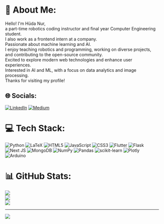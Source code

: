 # 💫 About Me:
Hello! I'm Hüda Nur, <br>a part-time robotics coding instructor and final year Computer Engineering student. <br>I also work as a frontend intern at a company. <br>Passionate about machine learning and AI. <br>I enjoy teaching robotics and programming, working on diverse projects, and contributing to the open-source community.<br>Excited to explore modern web technologies and enhance user experiences. <br>Interested in AI and ML, with a focus on data analytics and image processing. <br>Thanks for visiting my profile!


## 🌐 Socials:
[![LinkedIn](https://img.shields.io/badge/LinkedIn-%230077B5.svg?logo=linkedin&logoColor=white)](https://linkedin.com/in/https://www.linkedin.com/in/hudaeminoglu/) [![Medium](https://img.shields.io/badge/Medium-12100E?logo=medium&logoColor=white)](https://medium.com/@https://medium.com/@hudae) 

# 💻 Tech Stack:
![Python](https://img.shields.io/badge/python-3670A0?style=for-the-badge&logo=python&logoColor=ffdd54) ![LaTeX](https://img.shields.io/badge/latex-%23008080.svg?style=for-the-badge&logo=latex&logoColor=white) ![HTML5](https://img.shields.io/badge/html5-%23E34F26.svg?style=for-the-badge&logo=html5&logoColor=white) ![JavaScript](https://img.shields.io/badge/javascript-%23323330.svg?style=for-the-badge&logo=javascript&logoColor=%23F7DF1E) ![CSS3](https://img.shields.io/badge/css3-%231572B6.svg?style=for-the-badge&logo=css3&logoColor=white) ![Flutter](https://img.shields.io/badge/Flutter-%2302569B.svg?style=for-the-badge&logo=Flutter&logoColor=white) ![Flask](https://img.shields.io/badge/flask-%23000.svg?style=for-the-badge&logo=flask&logoColor=white) ![Next JS](https://img.shields.io/badge/Next-black?style=for-the-badge&logo=next.js&logoColor=white) ![MongoDB](https://img.shields.io/badge/MongoDB-%234ea94b.svg?style=for-the-badge&logo=mongodb&logoColor=white) ![NumPy](https://img.shields.io/badge/numpy-%23013243.svg?style=for-the-badge&logo=numpy&logoColor=white) ![Pandas](https://img.shields.io/badge/pandas-%23150458.svg?style=for-the-badge&logo=pandas&logoColor=white) ![scikit-learn](https://img.shields.io/badge/scikit--learn-%23F7931E.svg?style=for-the-badge&logo=scikit-learn&logoColor=white) ![Plotly](https://img.shields.io/badge/Plotly-%233F4F75.svg?style=for-the-badge&logo=plotly&logoColor=white) ![Arduino](https://img.shields.io/badge/-Arduino-00979D?style=for-the-badge&logo=Arduino&logoColor=white)
# 📊 GitHub Stats:
![](https://github-readme-stats.vercel.app/api?username=hudaemin&theme=buefy&hide_border=false&include_all_commits=false&count_private=false)<br/>
![](https://github-readme-streak-stats.herokuapp.com/?user=hudaemin&theme=buefy&hide_border=false)<br/>
![](https://github-readme-stats.vercel.app/api/top-langs/?username=hudaemin&theme=buefy&hide_border=false&include_all_commits=false&count_private=false&layout=compact)

---
[![](https://visitcount.itsvg.in/api?id=hudaemin&icon=2&color=12)](https://visitcount.itsvg.in)

<!-- Proudly created with GPRM ( https://gprm.itsvg.in ) -->
